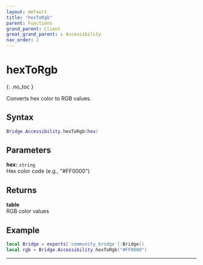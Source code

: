 ```yaml
---
layout: default
title: "hexToRgb"
parent: Functions
grand_parent: Client
great_grand_parent: ♿ Accessibility
nav_order: 1
---
```


# hexToRgb
{: .no_toc }

Converts hex color to RGB values.

## Syntax

```lua
Bridge.Accessibility.hexToRgb(hex)
```

## Parameters

**hex:** `string`  
Hex color code (e.g., "#FF0000")

## Returns

**table**  
RGB color values

## Example

```lua
local Bridge = exports['community_bridge']:Bridge()
local rgb = Bridge.Accessibility.hexToRgb("#FF0000")
```

---